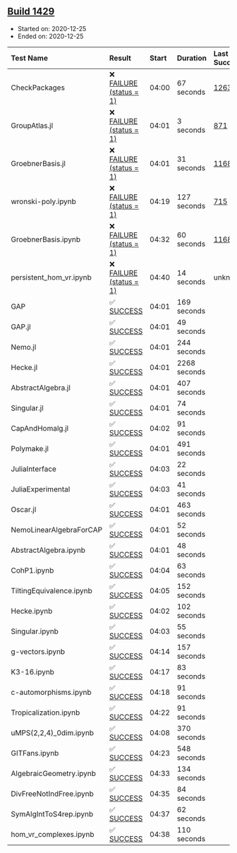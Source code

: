 ## [Build 1429](https://oscarci.mathematik.uni-kl.de/job/oscar-stable/1429/)

* Started on: 2020-12-25
* Ended on: 2020-12-25

| Test Name    | Result | Start | Duration | Last Success | First Failure |
|:-------------|:-------|:------|:---------|:-------------|:--------------|
| CheckPackages | ❌ [FAILURE (status = 1)](https://oscarci.mathematik.uni-kl.de/job/oscar-stable/1429/artifact/logs/build-1429/CheckPackages.log) | 04:00 | 67 seconds | [1263](https://oscarci.mathematik.uni-kl.de/job/oscar-stable/1263/) | [1264](https://oscarci.mathematik.uni-kl.de/job/oscar-stable/1264/) |
| GroupAtlas.jl | ❌ [FAILURE (status = 1)](https://oscarci.mathematik.uni-kl.de/job/oscar-stable/1429/artifact/logs/build-1429/GroupAtlas.jl.log) | 04:01 | 3 seconds | [871](https://oscarci.mathematik.uni-kl.de/job/oscar-stable/871/) | [872](https://oscarci.mathematik.uni-kl.de/job/oscar-stable/872/) |
| GroebnerBasis.jl | ❌ [FAILURE (status = 1)](https://oscarci.mathematik.uni-kl.de/job/oscar-stable/1429/artifact/logs/build-1429/GroebnerBasis.jl.log) | 04:01 | 31 seconds | [1168](https://oscarci.mathematik.uni-kl.de/job/oscar-stable/1168/) | [1169](https://oscarci.mathematik.uni-kl.de/job/oscar-stable/1169/) |
| wronski-poly.ipynb | ❌ [FAILURE (status = 1)](https://oscarci.mathematik.uni-kl.de/job/oscar-stable/1429/artifact/logs/build-1429/wronski-poly.ipynb.log) | 04:19 | 127 seconds | [715](https://oscarci.mathematik.uni-kl.de/job/oscar-stable/715/) | [716](https://oscarci.mathematik.uni-kl.de/job/oscar-stable/716/) |
| GroebnerBasis.ipynb | ❌ [FAILURE (status = 1)](https://oscarci.mathematik.uni-kl.de/job/oscar-stable/1429/artifact/logs/build-1429/GroebnerBasis.ipynb.log) | 04:32 | 60 seconds | [1168](https://oscarci.mathematik.uni-kl.de/job/oscar-stable/1168/) | [1169](https://oscarci.mathematik.uni-kl.de/job/oscar-stable/1169/) |
| persistent_hom_vr.ipynb | ❌ [FAILURE (status = 1)](https://oscarci.mathematik.uni-kl.de/job/oscar-stable/1429/artifact/logs/build-1429/persistent_hom_vr.ipynb.log) | 04:40 | 14 seconds | unknown | unknown |
| GAP | ✅ [SUCCESS](https://oscarci.mathematik.uni-kl.de/job/oscar-stable/1429/artifact/logs/build-1429/GAP.log) | 04:01 | 169 seconds |  |  |
| GAP.jl | ✅ [SUCCESS](https://oscarci.mathematik.uni-kl.de/job/oscar-stable/1429/artifact/logs/build-1429/GAP.jl.log) | 04:01 | 49 seconds |  |  |
| Nemo.jl | ✅ [SUCCESS](https://oscarci.mathematik.uni-kl.de/job/oscar-stable/1429/artifact/logs/build-1429/Nemo.jl.log) | 04:01 | 244 seconds |  |  |
| Hecke.jl | ✅ [SUCCESS](https://oscarci.mathematik.uni-kl.de/job/oscar-stable/1429/artifact/logs/build-1429/Hecke.jl.log) | 04:01 | 2268 seconds |  |  |
| AbstractAlgebra.jl | ✅ [SUCCESS](https://oscarci.mathematik.uni-kl.de/job/oscar-stable/1429/artifact/logs/build-1429/AbstractAlgebra.jl.log) | 04:01 | 407 seconds |  |  |
| Singular.jl | ✅ [SUCCESS](https://oscarci.mathematik.uni-kl.de/job/oscar-stable/1429/artifact/logs/build-1429/Singular.jl.log) | 04:01 | 74 seconds |  |  |
| CapAndHomalg.jl | ✅ [SUCCESS](https://oscarci.mathematik.uni-kl.de/job/oscar-stable/1429/artifact/logs/build-1429/CapAndHomalg.jl.log) | 04:02 | 91 seconds |  |  |
| Polymake.jl | ✅ [SUCCESS](https://oscarci.mathematik.uni-kl.de/job/oscar-stable/1429/artifact/logs/build-1429/Polymake.jl.log) | 04:01 | 491 seconds |  |  |
| JuliaInterface | ✅ [SUCCESS](https://oscarci.mathematik.uni-kl.de/job/oscar-stable/1429/artifact/logs/build-1429/JuliaInterface.log) | 04:03 | 22 seconds |  |  |
| JuliaExperimental | ✅ [SUCCESS](https://oscarci.mathematik.uni-kl.de/job/oscar-stable/1429/artifact/logs/build-1429/JuliaExperimental.log) | 04:03 | 41 seconds |  |  |
| Oscar.jl | ✅ [SUCCESS](https://oscarci.mathematik.uni-kl.de/job/oscar-stable/1429/artifact/logs/build-1429/Oscar.jl.log) | 04:01 | 463 seconds |  |  |
| NemoLinearAlgebraForCAP | ✅ [SUCCESS](https://oscarci.mathematik.uni-kl.de/job/oscar-stable/1429/artifact/logs/build-1429/NemoLinearAlgebraForCAP.log) | 04:01 | 52 seconds |  |  |
| AbstractAlgebra.ipynb | ✅ [SUCCESS](https://oscarci.mathematik.uni-kl.de/job/oscar-stable/1429/artifact/logs/build-1429/AbstractAlgebra.ipynb.log) | 04:01 | 48 seconds |  |  |
| CohP1.ipynb | ✅ [SUCCESS](https://oscarci.mathematik.uni-kl.de/job/oscar-stable/1429/artifact/logs/build-1429/CohP1.ipynb.log) | 04:04 | 63 seconds |  |  |
| TiltingEquivalence.ipynb | ✅ [SUCCESS](https://oscarci.mathematik.uni-kl.de/job/oscar-stable/1429/artifact/logs/build-1429/TiltingEquivalence.ipynb.log) | 04:05 | 152 seconds |  |  |
| Hecke.ipynb | ✅ [SUCCESS](https://oscarci.mathematik.uni-kl.de/job/oscar-stable/1429/artifact/logs/build-1429/Hecke.ipynb.log) | 04:02 | 102 seconds |  |  |
| Singular.ipynb | ✅ [SUCCESS](https://oscarci.mathematik.uni-kl.de/job/oscar-stable/1429/artifact/logs/build-1429/Singular.ipynb.log) | 04:03 | 55 seconds |  |  |
| g-vectors.ipynb | ✅ [SUCCESS](https://oscarci.mathematik.uni-kl.de/job/oscar-stable/1429/artifact/logs/build-1429/g-vectors.ipynb.log) | 04:14 | 157 seconds |  |  |
| K3-16.ipynb | ✅ [SUCCESS](https://oscarci.mathematik.uni-kl.de/job/oscar-stable/1429/artifact/logs/build-1429/K3-16.ipynb.log) | 04:17 | 83 seconds |  |  |
| c-automorphisms.ipynb | ✅ [SUCCESS](https://oscarci.mathematik.uni-kl.de/job/oscar-stable/1429/artifact/logs/build-1429/c-automorphisms.ipynb.log) | 04:18 | 91 seconds |  |  |
| Tropicalization.ipynb | ✅ [SUCCESS](https://oscarci.mathematik.uni-kl.de/job/oscar-stable/1429/artifact/logs/build-1429/Tropicalization.ipynb.log) | 04:22 | 91 seconds |  |  |
| uMPS(2,2,4)_0dim.ipynb | ✅ [SUCCESS](https://oscarci.mathematik.uni-kl.de/job/oscar-stable/1429/artifact/logs/build-1429/uMPS-2-2-4-_0dim.ipynb.log) | 04:08 | 370 seconds |  |  |
| GITFans.ipynb | ✅ [SUCCESS](https://oscarci.mathematik.uni-kl.de/job/oscar-stable/1429/artifact/logs/build-1429/GITFans.ipynb.log) | 04:23 | 548 seconds |  |  |
| AlgebraicGeometry.ipynb | ✅ [SUCCESS](https://oscarci.mathematik.uni-kl.de/job/oscar-stable/1429/artifact/logs/build-1429/AlgebraicGeometry.ipynb.log) | 04:33 | 134 seconds |  |  |
| DivFreeNotIndFree.ipynb | ✅ [SUCCESS](https://oscarci.mathematik.uni-kl.de/job/oscar-stable/1429/artifact/logs/build-1429/DivFreeNotIndFree.ipynb.log) | 04:35 | 84 seconds |  |  |
| SymAlgIntToS4rep.ipynb | ✅ [SUCCESS](https://oscarci.mathematik.uni-kl.de/job/oscar-stable/1429/artifact/logs/build-1429/SymAlgIntToS4rep.ipynb.log) | 04:37 | 62 seconds |  |  |
| hom_vr_complexes.ipynb | ✅ [SUCCESS](https://oscarci.mathematik.uni-kl.de/job/oscar-stable/1429/artifact/logs/build-1429/hom_vr_complexes.ipynb.log) | 04:38 | 110 seconds |  |  |
